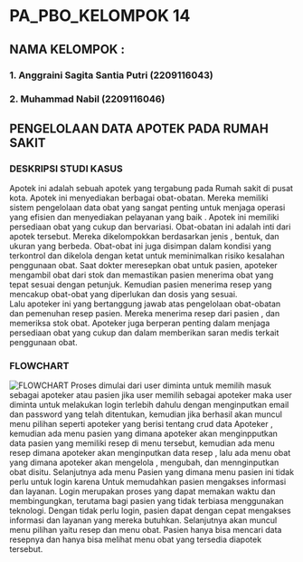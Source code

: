 # PA_PBO_KELOMPOK 14
## NAMA KELOMPOK :
### 1. Anggraini Sagita Santia Putri (2209116043)
### 2. Muhammad Nabil		     (2209116046)
## PENGELOLAAN DATA APOTEK PADA RUMAH SAKIT
### DESKRIPSI STUDI KASUS
  Apotek ini adalah sebuah apotek yang tergabung pada Rumah sakit di pusat kota. Apotek ini menyediakan berbagai obat-obatan. Mereka memiliki sistem pengelolaan data obat yang sangat penting untuk menjaga operasi yang efisien dan menyediakan pelayanan yang baik . Apotek ini memiliki persediaan obat yang cukup dan bervariasi. 
	Obat-obatan ini adalah inti dari apotek tersebut. Mereka dikelompokkan berdasarkan jenis , bentuk, dan ukuran yang berbeda. Obat-obat ini juga disimpan dalam kondisi yang terkontrol dan dikelola dengan ketat untuk meminimalkan risiko kesalahan penggunaan obat. Saat dokter meresepkan obat untuk pasien, apoteker mengambil obat dari stok dan memastikan pasien menerima obat yang tepat sesuai dengan petunjuk. Kemudian pasien menerima resep yang mencakup obat-obat yang diperlukan dan dosis yang sesuai.	
	Lalu apoteker ini yang  bertanggung jawab atas pengelolaan obat-obatan dan pemenuhan resep pasien. Mereka menerima resep dari pasien , dan memeriksa stok obat. Apoteker juga berperan penting dalam menjaga persediaan obat yang cukup dan dalam memberikan saran medis terkait penggunaan obat.
### FLOWCHART
![FLOWCHART](https://github.com/asantiap/PA_PBO_KELOMPOK2/assets/121863819/7d55be26-652e-4ecf-b141-42f5489732af)
	Proses dimulai dari user diminta untuk memilih masuk sebagai apoteker atau pasien jika user memilih sebagai apoteker maka user diminta untuk melakukan login terlebih dahulu dengan menginputkan email dan password yang telah ditentukan, kemudian jika berhasil akan muncul menu pilihan seperti apoteker yang berisi tentang crud data Apoteker , kemudian ada menu pasien yang dimana apoteker akan menginpputkan data pasien yang memiliki resep di menu tersebut, kemudian ada menu resep dimana apoteker akan menginputkan data resep , lalu  ada menu obat yang dimana apoteker akan mengelola , mengubah, dan mennginputkan obat disitu.
 	Selanjutnya ada menu Pasien yang dimana menu pasien ini tidak perlu untuk login karena Untuk memudahkan pasien mengakses informasi dan layanan. Login merupakan proses yang dapat memakan waktu dan membingungkan, terutama bagi pasien yang tidak terbiasa menggunakan teknologi. Dengan tidak perlu login, pasien dapat dengan cepat mengakses informasi dan layanan yang mereka butuhkan. Selanjutnya akan muncul menu pilihan yaitu resep dan menu obat. Pasien hanya bisa mencari data resepnya dan hanya bisa melihat menu obat yang tersedia diapotek tersebut.
